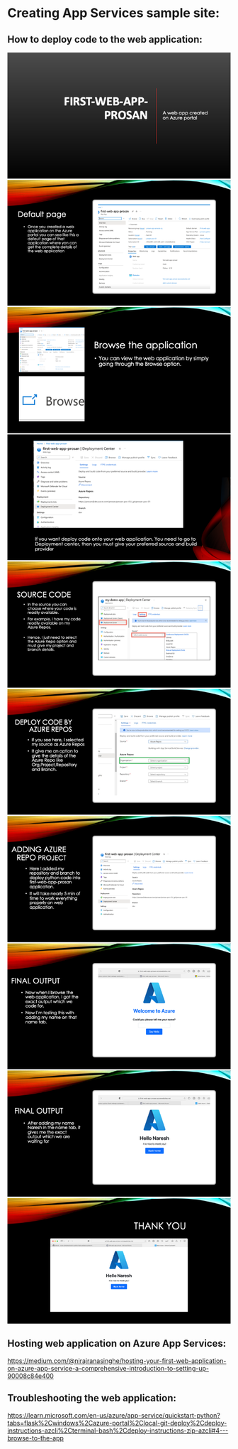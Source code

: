 # Creating App Services sample site:

## How to deploy code to the web application:

![Slide1.png](/.attachments/Slide1-a93f9e14-5fe4-48c5-b0c4-f64dc48c0220.png)![Slide2.png](/.attachments/Slide2-02885cae-242c-48c9-bab8-a217e52b1a9b.png)![Slide3.png](/.attachments/Slide3-9c8a8a19-9eed-4a03-a5c1-7229e72fac75.png)![Slide4.png](/.attachments/Slide4-40a8e092-2953-47e6-8a38-f9254ac86ad6.png)![Slide5.png](/.attachments/Slide5-56e3d84a-1a8c-4ba2-bf9b-88a2a7982c66.png)![Slide6.png](/.attachments/Slide6-596b9335-9886-42b3-9df5-8a4a94acab4c.png)![Slide7.png](/.attachments/Slide7-d861961e-1bbb-407f-8bf0-d913d06ef422.png)![Slide8.png](/.attachments/Slide8-811e12ce-df53-4cef-a53e-e3da27d70260.png)![Slide9.png](/.attachments/Slide9-b78e8297-d985-49f9-9cce-c472044a04db.png)![Slide10.png](/.attachments/Slide10-9c4e0e35-7d8f-4e7b-8bfd-8a44055f4cd4.png)



## Hosting web application on Azure App Services:

https://medium.com/@nirajranasinghe/hosting-your-first-web-application-on-azure-app-service-a-comprehensive-introduction-to-setting-up-90008c84e400



## Troubleshooting the web application:

https://learn.microsoft.com/en-us/azure/app-service/quickstart-python?tabs=flask%2Cwindows%2Cazure-portal%2Clocal-git-deploy%2Cdeploy-instructions-azcli%2Cterminal-bash%2Cdeploy-instructions-zip-azcli#4---browse-to-the-app



